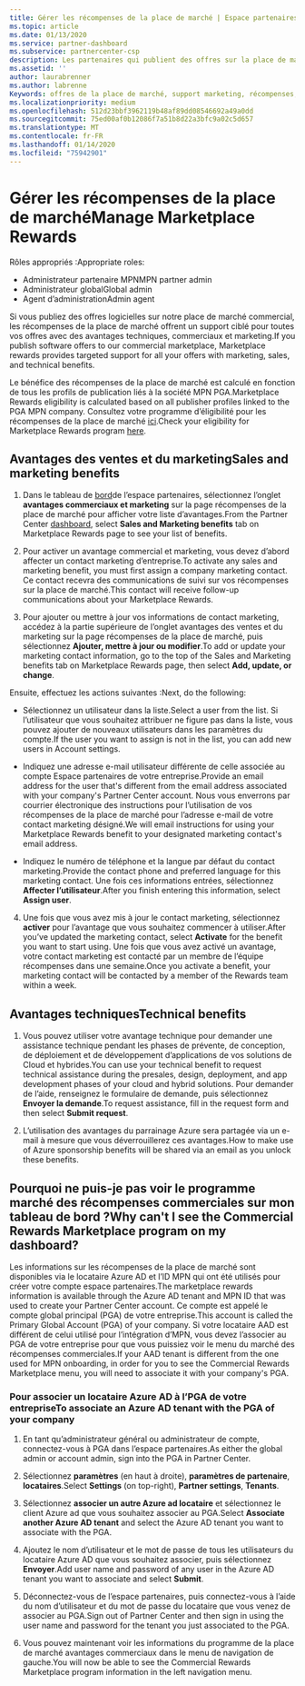```yaml
---
title: Gérer les récompenses de la place de marché | Espace partenaires
ms.topic: article
ms.date: 01/13/2020
ms.service: partner-dashboard
ms.subservice: partnercenter-csp
description: Les partenaires qui publient des offres sur la place de marché commerciale peuvent bénéficier d’avantages qui proposent un support marketing.
ms.assetid: ''
author: laurabrenner
ms.author: labrenne
Keywords: offres de la place de marché, support marketing, récompenses, avantages du serveur de publication
ms.localizationpriority: medium
ms.openlocfilehash: 512d23bbf3962119b48af89dd08546692a49a0dd
ms.sourcegitcommit: 75ed00af0b12086f7a51b8d22a3bfc9a02c5d657
ms.translationtype: MT
ms.contentlocale: fr-FR
ms.lasthandoff: 01/14/2020
ms.locfileid: "75942901"
---
```

# <a name="manage-marketplace-rewards"></a><span data-ttu-id="60909-104">Gérer les récompenses de la place de marché</span><span class="sxs-lookup"><span data-stu-id="60909-104">Manage Marketplace Rewards</span></span>

<span data-ttu-id="60909-105">Rôles appropriés :</span><span class="sxs-lookup"><span data-stu-id="60909-105">Appropriate roles:</span></span>

- <span data-ttu-id="60909-106">Administrateur partenaire MPN</span><span class="sxs-lookup"><span data-stu-id="60909-106">MPN partner admin</span></span>
- <span data-ttu-id="60909-107">Administrateur global</span><span class="sxs-lookup"><span data-stu-id="60909-107">Global admin</span></span>
- <span data-ttu-id="60909-108">Agent d’administration</span><span class="sxs-lookup"><span data-stu-id="60909-108">Admin agent</span></span>

<span data-ttu-id="60909-109">Si vous publiez des offres logicielles sur notre place de marché commercial, les récompenses de la place de marché offrent un support ciblé pour toutes vos offres avec des avantages techniques, commerciaux et marketing.</span><span class="sxs-lookup"><span data-stu-id="60909-109">If you  publish software offers to our commercial marketplace, Marketplace rewards provides targeted support for all your offers with marketing, sales, and technical benefits.</span></span> 

<span data-ttu-id="60909-110">Le bénéfice des récompenses de la place de marché est calculé en fonction de tous les profils de publication liés à la société MPN PGA.</span><span class="sxs-lookup"><span data-stu-id="60909-110">Marketplace Rewards eligibility is calculated based on all publisher profiles linked to the PGA MPN company.</span></span> <span data-ttu-id="60909-111">Consultez votre programme d’éligibilité pour les récompenses de la place de marché [ici](https://partner.microsoft.com/dashboard/mpn/program/commercialmarketplace).</span><span class="sxs-lookup"><span data-stu-id="60909-111">Check your eligibility for Marketplace Rewards program [here](https://partner.microsoft.com/dashboard/mpn/program/commercialmarketplace).</span></span> 


## <a name="sales-and-marketing-benefits"></a><span data-ttu-id="60909-112">Avantages des ventes et du marketing</span><span class="sxs-lookup"><span data-stu-id="60909-112">Sales and marketing benefits</span></span>

1. <span data-ttu-id="60909-113">Dans le tableau de [bord](https://partner.microsoft.com/dashboard)de l’espace partenaires, sélectionnez l’onglet **avantages commerciaux et marketing** sur la page récompenses de la place de marché pour afficher votre liste d’avantages.</span><span class="sxs-lookup"><span data-stu-id="60909-113">From the Partner Center [dashboard](https://partner.microsoft.com/dashboard), select **Sales and Marketing benefits** tab on Marketplace Rewards page to see your list of benefits.</span></span> 

2. <span data-ttu-id="60909-114">Pour activer un avantage commercial et marketing, vous devez d’abord affecter un contact marketing d’entreprise.</span><span class="sxs-lookup"><span data-stu-id="60909-114">To activate any sales and marketing benefit, you must first assign a company marketing contact.</span></span> <span data-ttu-id="60909-115">Ce contact recevra des communications de suivi sur vos récompenses sur la place de marché.</span><span class="sxs-lookup"><span data-stu-id="60909-115">This contact will receive follow-up communications about your Marketplace Rewards.</span></span>

3. <span data-ttu-id="60909-116">Pour ajouter ou mettre à jour vos informations de contact marketing, accédez à la partie supérieure de l’onglet avantages des ventes et du marketing sur la page récompenses de la place de marché, puis sélectionnez **Ajouter, mettre à jour ou modifier**.</span><span class="sxs-lookup"><span data-stu-id="60909-116">To add or update your marketing contact information, go to the top of the Sales and Marketing benefits tab on Marketplace Rewards page, then select **Add, update, or change**.</span></span> 

<span data-ttu-id="60909-117">Ensuite, effectuez les actions suivantes :</span><span class="sxs-lookup"><span data-stu-id="60909-117">Next, do the following:</span></span>

  - <span data-ttu-id="60909-118">Sélectionnez un utilisateur dans la liste.</span><span class="sxs-lookup"><span data-stu-id="60909-118">Select a user from the list.</span></span> <span data-ttu-id="60909-119">Si l’utilisateur que vous souhaitez attribuer ne figure pas dans la liste, vous pouvez ajouter de nouveaux utilisateurs dans les paramètres du compte.</span><span class="sxs-lookup"><span data-stu-id="60909-119">If the user you want to assign is not in the list, you can add new users in Account settings.</span></span>

  - <span data-ttu-id="60909-120">Indiquez une adresse e-mail utilisateur différente de celle associée au compte Espace partenaires de votre entreprise.</span><span class="sxs-lookup"><span data-stu-id="60909-120">Provide an email address for the user that's different from the email address associated with your company's Partner Center account.</span></span> <span data-ttu-id="60909-121">Nous vous enverrons par courrier électronique des instructions pour l’utilisation de vos récompenses de la place de marché pour l’adresse e-mail de votre contact marketing désigné.</span><span class="sxs-lookup"><span data-stu-id="60909-121">We will email instructions for using your Marketplace Rewards benefit to your designated marketing contact's email address.</span></span>

  - <span data-ttu-id="60909-122">Indiquez le numéro de téléphone et la langue par défaut du contact marketing.</span><span class="sxs-lookup"><span data-stu-id="60909-122">Provide the contact phone and preferred language for this marketing contact.</span></span> <span data-ttu-id="60909-123">Une fois ces informations entrées, sélectionnez **Affecter l’utilisateur**.</span><span class="sxs-lookup"><span data-stu-id="60909-123">After you finish entering this information, select **Assign user**.</span></span>

4. <span data-ttu-id="60909-124">Une fois que vous avez mis à jour le contact marketing, sélectionnez **activer** pour l’avantage que vous souhaitez commencer à utiliser.</span><span class="sxs-lookup"><span data-stu-id="60909-124">After you’ve updated the marketing contact, select **Activate** for the benefit you want to start using.</span></span> <span data-ttu-id="60909-125">Une fois que vous avez activé un avantage, votre contact marketing est contacté par un membre de l’équipe récompenses dans une semaine.</span><span class="sxs-lookup"><span data-stu-id="60909-125">Once you activate a benefit, your marketing contact will be contacted by a member of the Rewards team within a week.</span></span>

## <a name="technical-benefits"></a><span data-ttu-id="60909-126">Avantages techniques</span><span class="sxs-lookup"><span data-stu-id="60909-126">Technical benefits</span></span>

1. <span data-ttu-id="60909-127">Vous pouvez utiliser votre avantage technique pour demander une assistance technique pendant les phases de prévente, de conception, de déploiement et de développement d’applications de vos solutions de Cloud et hybrides.</span><span class="sxs-lookup"><span data-stu-id="60909-127">You can use your technical benefit to request technical assistance during the presales, design, deployment, and app development phases of your cloud and hybrid solutions.</span></span> <span data-ttu-id="60909-128">Pour demander de l’aide, renseignez le formulaire de demande, puis sélectionnez **Envoyer la demande**.</span><span class="sxs-lookup"><span data-stu-id="60909-128">To request assistance, fill in the request form and then select **Submit request**.</span></span>

2. <span data-ttu-id="60909-129">L’utilisation des avantages du parrainage Azure sera partagée via un e-mail à mesure que vous déverrouillerez ces avantages.</span><span class="sxs-lookup"><span data-stu-id="60909-129">How to make use of Azure sponsorship benefits will be shared via an email as you unlock these benefits.</span></span> 

## <a name="why-cant-i-see-the-commercial-rewards-marketplace-program-on-my-dashboard"></a><span data-ttu-id="60909-130">Pourquoi ne puis-je pas voir le programme marché des récompenses commerciales sur mon tableau de bord ?</span><span class="sxs-lookup"><span data-stu-id="60909-130">Why can't I see the Commercial Rewards Marketplace program on my dashboard?</span></span>

<span data-ttu-id="60909-131">Les informations sur les récompenses de la place de marché sont disponibles via le locataire Azure AD et l’ID MPN qui ont été utilisés pour créer votre compte espace partenaires.</span><span class="sxs-lookup"><span data-stu-id="60909-131">The marketplace rewards information is available through the Azure AD tenant and MPN ID that was used to create your Partner Center account.</span></span> <span data-ttu-id="60909-132">Ce compte est appelé le compte global principal (PGA) de votre entreprise.</span><span class="sxs-lookup"><span data-stu-id="60909-132">This account is called the Primary Global Account (PGA) of your company.</span></span> <span data-ttu-id="60909-133">Si votre locataire AAD est différent de celui utilisé pour l’intégration d’MPN, vous devez l’associer au PGA de votre entreprise pour que vous puissiez voir le menu du marché des récompenses commerciales.</span><span class="sxs-lookup"><span data-stu-id="60909-133">If your AAD tenant is different from the  one used for MPN onboarding, in order for you to see the Commercial Rewards Marketplace menu, you will need to associate it with your company's PGA.</span></span> 

### <a name="to-associate-an-azure-ad-tenant-with-the-pga-of-your-company"></a><span data-ttu-id="60909-134">Pour associer un locataire Azure AD à l’PGA de votre entreprise</span><span class="sxs-lookup"><span data-stu-id="60909-134">To associate an Azure AD tenant with the PGA of your company</span></span>

1. <span data-ttu-id="60909-135">En tant qu’administrateur général ou administrateur de compte, connectez-vous à PGA dans l’espace partenaires.</span><span class="sxs-lookup"><span data-stu-id="60909-135">As either the global admin or account admin, sign into the PGA in Partner Center.</span></span>

2. <span data-ttu-id="60909-136">Sélectionnez **paramètres** (en haut à droite), **paramètres de partenaire**, **locataires**.</span><span class="sxs-lookup"><span data-stu-id="60909-136">Select **Settings** (on top-right), **Partner settings**, **Tenants**.</span></span> 

3. <span data-ttu-id="60909-137">Sélectionnez **associer un autre Azure ad locataire** et sélectionnez le client Azure ad que vous souhaitez associer au PGA.</span><span class="sxs-lookup"><span data-stu-id="60909-137">Select **Associate another Azure AD tenant** and select the Azure AD tenant you want to associate with the PGA.</span></span>

4. <span data-ttu-id="60909-138">Ajoutez le nom d’utilisateur et le mot de passe de tous les utilisateurs du locataire Azure AD que vous souhaitez associer, puis sélectionnez **Envoyer**.</span><span class="sxs-lookup"><span data-stu-id="60909-138">Add user name and password of any user in the Azure AD tenant you want to associate and select **Submit**.</span></span>

5. <span data-ttu-id="60909-139">Déconnectez-vous de l’espace partenaires, puis connectez-vous à l’aide du nom d’utilisateur et du mot de passe du locataire que vous venez de associer au PGA.</span><span class="sxs-lookup"><span data-stu-id="60909-139">Sign out of Partner Center and then sign in using the user name and password for the tenant you just associated to the PGA.</span></span>

6. <span data-ttu-id="60909-140">Vous pouvez maintenant voir les informations du programme de la place de marché avantages commerciaux dans le menu de navigation de gauche.</span><span class="sxs-lookup"><span data-stu-id="60909-140">You will now be able to see the Commercial Rewards Marketplace program information in the left navigation menu.</span></span>


